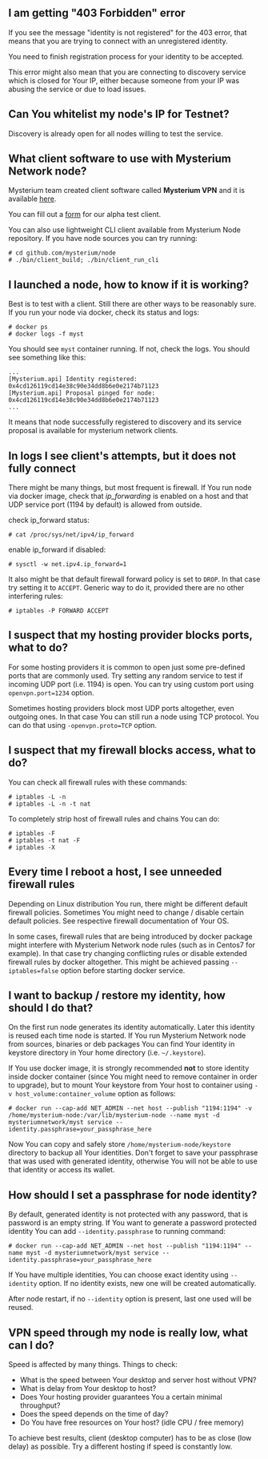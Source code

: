 ## I am getting "403 Forbidden" error

If you see the message "identity is not registered" for the 403 error, that means that you are trying to connect with an unregistered identity.

You need to finish registration process for your identity to be accepted.

This error might also mean that you are connecting to discovery service which is closed for Your IP, either because someone from your IP was abusing the service or due to load issues.

## Can You whitelist my node's IP for Testnet?

Discovery is already open for all nodes willing to test the service.

## What client software to use with Mysterium Network node?

Mysterium team created client software called **Mysterium VPN** and it is available [here](https://github.com/mysteriumnetwork/mysterium-vpn/releases).

You can fill out a [form](https://docs.google.com/forms/d/e/1FAIpQLSfrqlGA2CwEzl24jjHsWC1b6IFcp-H5P6sx5d3j226PYNCgDQ/viewform) for our alpha test client.

You can also use lightweight CLI client available from Mysterium Node repository. If you have node sources you can try running:
```shell
# cd github.com/mysterium/node
# ./bin/client_build; ./bin/client_run_cli
```

## I launched a node, how to know if it is working?

Best is to test with a client. Still there are other ways to be reasonably sure.
If you run your node via docker, check its status and logs:
```shell
# docker ps
# docker logs -f myst
```
You should see `myst` container running. If not, check the logs. You should see something like this:
```
...
[Mysterium.api] Identity registered: 0x4cd126119cd14e38c90e34dd8b6e0e2174b71123
[Mysterium.api] Proposal pinged for node: 0x4cd126119cd14e38c90e34dd8b6e0e2174b71123
...
```
It means that node successfully registered to discovery and its service proposal is available for mysterium network clients.

## In logs I see client's attempts, but it does not fully connect

There might be many things, but most frequent is firewall. If You run node via docker image, check that _ip_forwarding_ is enabled on a host and that UDP service port (1194 by default) is allowed from outside.

check ip_forward status:
```shell
# cat /proc/sys/net/ipv4/ip_forward
```
enable ip_forward if disabled:
```shell
# sysctl -w net.ipv4.ip_forward=1
```
It also might be that default firewall forward policy is set to `DROP`. In that case try setting it to `ACCEPT`.
Generic way to do it, provided there are no other interfering rules:

```shell
# iptables -P FORWARD ACCEPT
```

## I suspect that my hosting provider blocks ports, what to do?

For some hosting providers it is common to open just some pre-defined ports that are commonly used. Try setting any random service to test if incoming UDP port (i.e. 1194) is open. You can try using custom port using `openvpn.port=1234` option.

Sometimes hosting providers block most UDP ports altogether, even outgoing ones. In that case You can still run a node using TCP protocol. You can do that using `-openvpn.proto=TCP` option.

## I suspect that my firewall blocks access, what to do?

You can check all firewall rules with these commands:
```shell
# iptables -L -n
# iptables -L -n -t nat
```

To completely strip host of firewall rules and chains You can do:
```shell
# iptables -F
# iptables -t nat -F
# iptables -X
```

## Every time I reboot a host, I see unneeded firewall rules

Depending on Linux distribution You run, there might be different default firewall policies.
Sometimes You might need to change / disable certain default policies. See respective firewall documentation of Your OS.

In some cases, firewall rules that are being introduced by docker package might interfere with Mysterium Network node rules (such as in Centos7 for example).  In that case try changing conflicting rules or disable extended firewall rules by docker altogether. This might be achieved passing `--iptables=false` option before starting docker service.

## I want to backup / restore my identity, how should I do that?

On the first run node generates its identity automatically. Later this identity is reused each time node is started. If You run Mysterium Network node from sources, binaries or deb packages You can find Your identity in keystore directory in Your home directory (i.e. `~/.keystore`).

If You use docker image, it is strongly recommended **not** to store identity inside docker container (since You might need to remove container in order to upgrade), but to mount Your keystore from Your host to container using `-v host_volume:container_volume` option  as follows:
```shell
# docker run --cap-add NET_ADMIN --net host --publish "1194:1194" -v /home/mysterium-node:/var/lib/mysterium-node --name myst -d mysteriumnetwork/myst service --identity.passphrase=your_passphrase_here
```
Now You can copy and safely store `/home/mysterium-node/keystore` directory to backup all Your identities. Don't forget to save your passphrase that was used with generated identity, otherwise You will not be able to use that identity or access its wallet.

## How should I set a passphrase for node identity?

By default, generated identity is not protected with any password, that is password is an empty string. If You want to generate a password protected identity You can add `--identity.passphrase` to running command:
```shell
# docker run --cap-add NET_ADMIN --net host --publish "1194:1194" --name myst -d mysteriumnetwork/myst service --identity.passphrase=your_passphrase_here
```
If You have multiple identities, You can choose exact identity using `--identity` option. If no identity exists, new one will be created automatically.

After node restart, if no `--identity` option is present, last one used will be reused.

## VPN speed through my node is really low, what can I do?

Speed is affected by many things. Things to check:
* What is the speed between Your desktop and server host without VPN?
* What is delay from Your desktop to host?
* Does Your hosting provider guarantees You a certain minimal throughput?
* Does the speed depends on the time of day?
* Do You have free resources on Your host? (idle CPU / free memory)

To achieve best results, client (desktop computer) has to be as close (low delay) as possible.
Try a different hosting if speed is constantly low.
